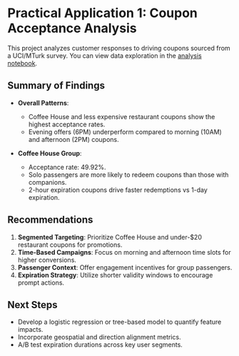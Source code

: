 # Practical Application 1: Coupon Acceptance Analysis

This project analyzes customer responses to driving coupons sourced from a UCI/MTurk survey.
You can view data exploration in the [analysis notebook](submission_Romin_Parekh.ipynb).

## Summary of Findings
- **Overall Patterns**:
  - Coffee House and less expensive restaurant coupons show the highest acceptance rates.
  - Evening offers (6PM) underperform compared to morning (10AM) and afternoon (2PM) coupons.

- **Coffee House Group**:
  - Acceptance rate: 49.92%.
  - Solo passengers are more likely to redeem coupons than those with companions.
  - 2-hour expiration coupons drive faster redemptions vs 1-day expiration.

## Recommendations
1. **Segmented Targeting**: Prioritize Coffee House and under-$20 restaurant coupons for promotions.
2. **Time-Based Campaigns**: Focus on morning and afternoon time slots for higher conversions.
3. **Passenger Context**: Offer engagement incentives for group passengers.
4. **Expiration Strategy**: Utilize shorter validity windows to encourage prompt actions.

## Next Steps
- Develop a logistic regression or tree-based model to quantify feature impacts.
- Incorporate geospatial and direction alignment metrics.
- A/B test expiration durations across key user segments.

